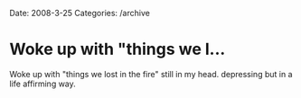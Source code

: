 Date: 2008-3-25
Categories: /archive

# Woke up with "things we l...

Woke up with &quot;things we lost in the fire&quot; still in my head. depressing but in a life affirming way.

